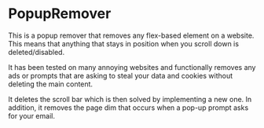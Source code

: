 # PopupRemover
This is a popup remover that removes any flex-based element on a website. This means that anything that stays in position when you scroll down is deleted/disabled. 

It has been tested on many annoying websites and functionally removes any ads or prompts that are asking to steal your data and cookies without deleting the main content. 

It deletes the scroll bar which is then solved by implementing a new one. In addition, it removes the page dim that occurs when a pop-up prompt asks for your email.